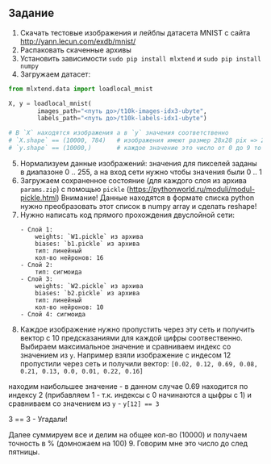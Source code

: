 ## Задание
1. Скачать тестовые изображения и лейблы датасета MNIST с сайта http://yann.lecun.com/exdb/mnist/
2. Распаковать скаченные архивы
3. Установить зависимости `sudo pip install mlxtend` и `sudo pip install numpy`
4. Загружаем датасет:

```python
from mlxtend.data import loadlocal_mnist

X, y = loadlocal_mnist(
        images_path="<путь до>/t10k-images-idx3-ubyte", 
        labels_path="<путь до>/t10k-labels-idx1-ubyte")

# В `X` находятся изображения а в `y` значения соответственно
# `X.shape` == (10000, 784)   # изображения имеют размер 28x28 pix => 28*28=784
# `y.shape` == (10000,)       # каждое значение это число от 0 до 9 то что изображено на соответствующем изображении 

```
5. Нормализуем данные изображений: значения для пикселей заданы в диапазоне 0 .. 255, а на вход сети нужно чтобы значения были 0 .. 1  
6. Загружаем сохраненное состояние (для каждого слоя из архива `params.zip`) с помощью `pickle` (https://pythonworld.ru/moduli/modul-pickle.html)
   Внимание! Данные находятся в формате списка python нужно преобразовать этот список в numpy array и сделать reshape!
7. Нужно написать код прямого прохождения двуслойной сети:
   ```
   - Слой 1:
       weights: `W1.pickle` из архива
       biases: `b1.pickle` из архива
       тип: линейный
       кол-во нейронов: 16
   - Слой 2:
       тип: сигмоида
   - Слой 3:
       weights: `W2.pickle` из архива
       biases: `b2.pickle` из архива
       тип: линейный
       кол-во нейронов: 10
   - Слой 4: сигмоида
   ```
8. Каждое изображение нужно пропустить через эту сеть и получить вектор с 10 предсказаниями для каждой цифры соотвественно. 
Выбираем максимальное значение и сравниваем индекс со значением из `y`. 
Например взяли изображение с индесом 12
пропустили через сеть и получили вектор:
`[0.02, 0.12, 0.69, 0.08, 0.21, 0.13, 0.0, 0.01, 0.22, 0.16]`

находим наибольшее значение - в данном случае 0.69 находится по индексу 2 (прибавляем 1 - т.к. индексы с 0 начинаются а цыфры с 1)
и сравниваем со значением из `y` - `y[12] == 3` 

3 == 3 - Угадали!

Далее суммируем все и делим на общее кол-во (10000) и получаем точность в % (домножаем на 100)
9. Говорим мне это число до след пятницы.

